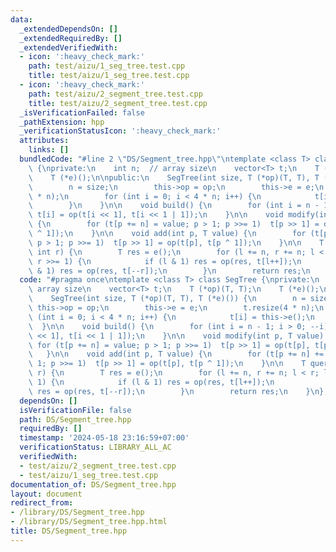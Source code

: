 ```yaml
---
data:
  _extendedDependsOn: []
  _extendedRequiredBy: []
  _extendedVerifiedWith:
  - icon: ':heavy_check_mark:'
    path: test/aizu/1_seg_tree.test.cpp
    title: test/aizu/1_seg_tree.test.cpp
  - icon: ':heavy_check_mark:'
    path: test/aizu/2_segment_tree.test.cpp
    title: test/aizu/2_segment_tree.test.cpp
  _isVerificationFailed: false
  _pathExtension: hpp
  _verificationStatusIcon: ':heavy_check_mark:'
  attributes:
    links: []
  bundledCode: "#line 2 \"DS/Segment_tree.hpp\"\ntemplate <class T> class SegTree\
    \ {\nprivate:\n    int n;  // array size\n    vector<T> t;\n    T (*op)(T, T);\n\
    \    T (*e)();\n\npublic:\n    SegTree(int size, T (*op)(T, T), T (*e)()) {\n\
    \        n = size;\n        this->op = op;\n        this->e = e;\n        t.resize(4\
    \ * n);\n        for (int i = 0; i < 4 * n; i++) {\n            t[i] = this->e();\n\
    \        }\n    }\n\n    void build() {\n        for (int i = n - 1; i > 0; --i)\
    \ t[i] = op(t[i << 1], t[i << 1 | 1]);\n    }\n\n    void modify(int p, T value)\
    \ {\n        for (t[p += n] = value; p > 1; p >>= 1)  t[p >> 1] = op(t[p], t[p\
    \ ^ 1]);\n    }\n\n    void add(int p, T value) {\n        for (t[p += n] += value;\
    \ p > 1; p >>= 1)  t[p >> 1] = op(t[p], t[p ^ 1]);\n    }\n\n    T query(int l,\
    \ int r) {\n        T res = e();\n        for (l += n, r += n; l < r; l >>= 1,\
    \ r >>= 1) {\n            if (l & 1) res = op(res, t[l++]);\n            if (r\
    \ & 1) res = op(res, t[--r]);\n        }\n        return res;\n    }\n};\n"
  code: "#pragma once\ntemplate <class T> class SegTree {\nprivate:\n    int n;  //\
    \ array size\n    vector<T> t;\n    T (*op)(T, T);\n    T (*e)();\n\npublic:\n\
    \    SegTree(int size, T (*op)(T, T), T (*e)()) {\n        n = size;\n       \
    \ this->op = op;\n        this->e = e;\n        t.resize(4 * n);\n        for\
    \ (int i = 0; i < 4 * n; i++) {\n            t[i] = this->e();\n        }\n  \
    \  }\n\n    void build() {\n        for (int i = n - 1; i > 0; --i) t[i] = op(t[i\
    \ << 1], t[i << 1 | 1]);\n    }\n\n    void modify(int p, T value) {\n       \
    \ for (t[p += n] = value; p > 1; p >>= 1)  t[p >> 1] = op(t[p], t[p ^ 1]);\n \
    \   }\n\n    void add(int p, T value) {\n        for (t[p += n] += value; p >\
    \ 1; p >>= 1)  t[p >> 1] = op(t[p], t[p ^ 1]);\n    }\n\n    T query(int l, int\
    \ r) {\n        T res = e();\n        for (l += n, r += n; l < r; l >>= 1, r >>=\
    \ 1) {\n            if (l & 1) res = op(res, t[l++]);\n            if (r & 1)\
    \ res = op(res, t[--r]);\n        }\n        return res;\n    }\n};\n"
  dependsOn: []
  isVerificationFile: false
  path: DS/Segment_tree.hpp
  requiredBy: []
  timestamp: '2024-05-18 23:16:59+07:00'
  verificationStatus: LIBRARY_ALL_AC
  verifiedWith:
  - test/aizu/2_segment_tree.test.cpp
  - test/aizu/1_seg_tree.test.cpp
documentation_of: DS/Segment_tree.hpp
layout: document
redirect_from:
- /library/DS/Segment_tree.hpp
- /library/DS/Segment_tree.hpp.html
title: DS/Segment_tree.hpp
---
```

